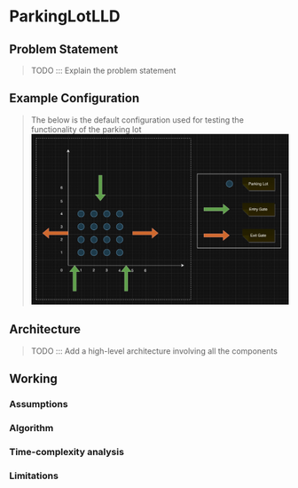 # ParkingLotLLD

## Problem Statement
> TODO ::: Explain the problem statement

## Example Configuration
> The below is the default configuration used for testing the functionality of the parking lot
![something](src/main/images/default-configuration.png)

## Architecture
> TODO ::: Add a high-level architecture involving all the components

## Working
### Assumptions
### Algorithm
### Time-complexity analysis
### Limitations


